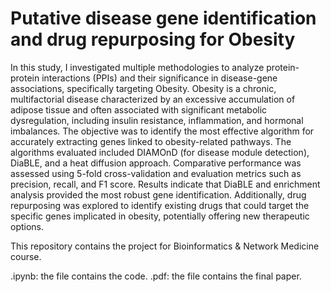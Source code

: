 # Putative disease gene identification and drug repurposing for Obesity 
In this study, I investigated multiple methodologies to analyze protein-protein interactions (PPIs) and their significance in disease-gene associations, specifically targeting Obesity.
Obesity is a chronic, multifactorial disease characterized by an excessive accumulation of adipose tissue and often associated with significant metabolic dysregulation, including insulin resistance, inflammation, and hormonal imbalances. The objective was to identify the most effective algorithm for accurately extracting genes linked to obesity-related pathways. The algorithms evaluated included DIAMOnD (for disease module detection), DiaBLE, and a heat diffusion approach. Comparative performance was assessed using 5-fold cross-validation and evaluation metrics such as precision, recall, and F1 score. Results indicate that DiaBLE and enrichment analysis provided the most robust gene identification. Additionally, drug repurposing was explored to identify existing drugs that could target the specific genes implicated in obesity, potentially offering new therapeutic options.

This repository contains the project for Bioinformatics & Network Medicine course.

.ipynb: the file contains the code.
.pdf: the file contains the final paper.
